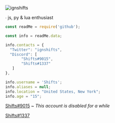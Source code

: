 <img src="https://komarev.com/ghpvc/?username=ignshifts&label=Profile%20views&color=0e75b6&style=flat" alt="ignshifts" /> </p>

∙ js, py & lua enthusiast

```js
const readMe = require('github'); 

const info = readMe.data;

info.contacts = {
  "Twitter": "ignshifts",
  "Discord": [
       "Shifts#9015",
       "Shifts#1337"
   ]
},

info.username = 'Shifts';
info.aliases = null;
info.location = "United States, New York";
info.age = "15";

```
 [Shifts#9015](https://discord.com/users/651167823749578798) ~ *This account is disabled for a while*
 
 [Shifts#1337](https://discord.com/users/994717305542021244)
